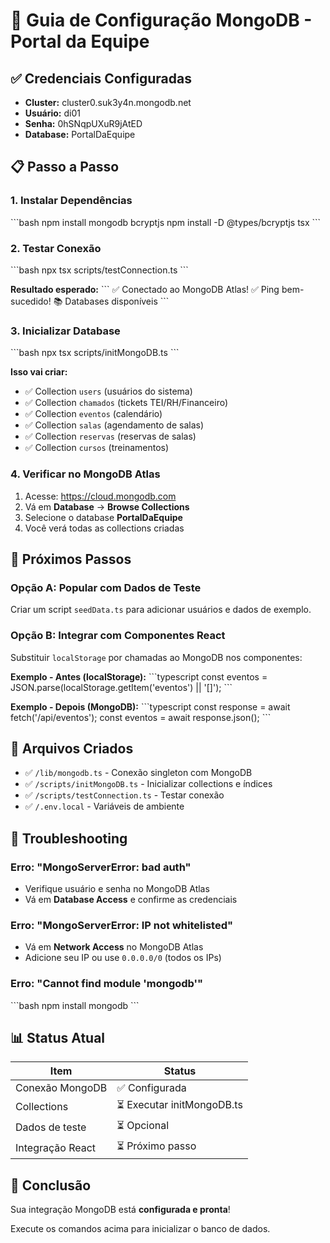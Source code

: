 # 🚀 Guia de Configuração MongoDB - Portal da Equipe

## ✅ Credenciais Configuradas

- **Cluster:** cluster0.suk3y4n.mongodb.net
- **Usuário:** di01
- **Senha:** 0hSNqpUXuR9jAtED
- **Database:** PortalDaEquipe

## 📋 Passo a Passo

### 1. Instalar Dependências

\`\`\`bash
npm install mongodb bcryptjs
npm install -D @types/bcryptjs tsx
\`\`\`

### 2. Testar Conexão

\`\`\`bash
npx tsx scripts/testConnection.ts
\`\`\`

**Resultado esperado:**
\`\`\`
✅ Conectado ao MongoDB Atlas!
✅ Ping bem-sucedido!
📚 Databases disponíveis
\`\`\`

### 3. Inicializar Database

\`\`\`bash
npx tsx scripts/initMongoDB.ts
\`\`\`

**Isso vai criar:**
- ✅ Collection `users` (usuários do sistema)
- ✅ Collection `chamados` (tickets TEI/RH/Financeiro)
- ✅ Collection `eventos` (calendário)
- ✅ Collection `salas` (agendamento de salas)
- ✅ Collection `reservas` (reservas de salas)
- ✅ Collection `cursos` (treinamentos)

### 4. Verificar no MongoDB Atlas

1. Acesse: https://cloud.mongodb.com
2. Vá em **Database** → **Browse Collections**
3. Selecione o database **PortalDaEquipe**
4. Você verá todas as collections criadas

## 🎯 Próximos Passos

### Opção A: Popular com Dados de Teste

Criar um script `seedData.ts` para adicionar usuários e dados de exemplo.

### Opção B: Integrar com Componentes React

Substituir `localStorage` por chamadas ao MongoDB nos componentes:

**Exemplo - Antes (localStorage):**
\`\`\`typescript
const eventos = JSON.parse(localStorage.getItem('eventos') || '[]');
\`\`\`

**Exemplo - Depois (MongoDB):**
\`\`\`typescript
const response = await fetch('/api/eventos');
const eventos = await response.json();
\`\`\`

## 📁 Arquivos Criados

- ✅ `/lib/mongodb.ts` - Conexão singleton com MongoDB
- ✅ `/scripts/initMongoDB.ts` - Inicializar collections e índices
- ✅ `/scripts/testConnection.ts` - Testar conexão
- ✅ `/.env.local` - Variáveis de ambiente

## 🔧 Troubleshooting

### Erro: "MongoServerError: bad auth"
- Verifique usuário e senha no MongoDB Atlas
- Vá em **Database Access** e confirme as credenciais

### Erro: "MongoServerError: IP not whitelisted"
- Vá em **Network Access** no MongoDB Atlas
- Adicione seu IP ou use `0.0.0.0/0` (todos os IPs)

### Erro: "Cannot find module 'mongodb'"
\`\`\`bash
npm install mongodb
\`\`\`

## 📊 Status Atual

| Item | Status |
|------|--------|
| Conexão MongoDB | ✅ Configurada |
| Collections | ⏳ Executar initMongoDB.ts |
| Dados de teste | ⏳ Opcional |
| Integração React | ⏳ Próximo passo |

## 🎉 Conclusão

Sua integração MongoDB está **configurada e pronta**! 

Execute os comandos acima para inicializar o banco de dados.
